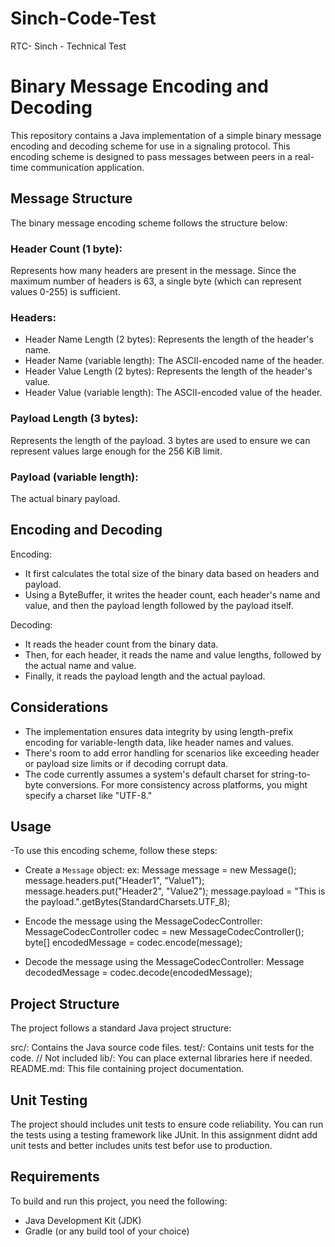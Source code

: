 # Sinch-Code-Test
RTC- Sinch - Technical Test

# Binary Message Encoding and Decoding

This repository contains a Java implementation of a simple binary message encoding and decoding scheme for use in a signaling protocol. This encoding scheme is designed to pass messages between peers in a real-time communication application.

## Message Structure

The binary message encoding scheme follows the structure below:

### Header Count (1 byte):
Represents how many headers are present in the message. Since the maximum number of headers is 63, a single byte (which can represent values 0-255) is sufficient.

### Headers:
- Header Name Length (2 bytes): Represents the length of the header's name.
- Header Name (variable length): The ASCII-encoded name of the header.
- Header Value Length (2 bytes): Represents the length of the header's value.
- Header Value (variable length): The ASCII-encoded value of the header.

### Payload Length (3 bytes):
Represents the length of the payload. 3 bytes are used to ensure we can represent values large enough for the 256 KiB limit.

### Payload (variable length):
The actual binary payload.

## Encoding and Decoding

Encoding:
- It first calculates the total size of the binary data based on headers and payload.
- Using a ByteBuffer, it writes the header count, each header's name and value, and then the payload length followed by the payload itself.

Decoding:
- It reads the header count from the binary data.
- Then, for each header, it reads the name and value lengths, followed by the actual name and value.
- Finally, it reads the payload length and the actual payload.

## Considerations

- The implementation ensures data integrity by using length-prefix encoding for variable-length data, like header names and values.
- There's room to add error handling for scenarios like exceeding header or payload size limits or if decoding corrupt data.
- The code currently assumes a system's default charset for string-to-byte conversions. For more consistency across platforms, you might specify a charset like "UTF-8."

## Usage
-To use this encoding scheme, follow these steps:
- Create a `Message` object:
ex:
   Message message = new Message();
   message.headers.put("Header1", "Value1");
   message.headers.put("Header2", "Value2");
   message.payload = "This is the payload.".getBytes(StandardCharsets.UTF_8);
  
- Encode the message using the MessageCodecController:
  MessageCodecController codec = new MessageCodecController();
  byte[] encodedMessage = codec.encode(message);
  
- Decode the message using the MessageCodecController:
  Message decodedMessage = codec.decode(encodedMessage);

## Project Structure
The project follows a standard Java project structure:

src/: Contains the Java source code files.
test/: Contains unit tests for the code. // Not included
lib/: You can place external libraries here if needed.
README.md: This file containing project documentation.

## Unit Testing
The project should includes unit tests to ensure code reliability. You can run the tests using a testing framework like JUnit. In this assignment didnt add unit tests and better includes units test befor use to production.

## Requirements
To build and run this project, you need the following:

- Java Development Kit (JDK)
- Gradle (or any build tool of your choice)





